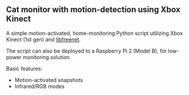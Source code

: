 Cat monitor with motion-detection using Xbox Kinect
---------------------------------------------------

A simple motion-activated, home-monitoring Python script utilizing Xbox Kinect
(1st gen) and [libfreenet](https://github.com/OpenKinect/libfreenect).

The script can also be deployed to a Raspberry Pi 2 (Model B), for low-power
monitoring solution. 

Basic features:

  - Motion-activated snapshots
  - Infrared/RGB modes
